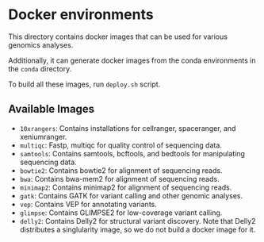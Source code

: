 # Docker environments
This directory contains docker images that can be used for various genomics analyses.

Additionally, it can generate docker images from the conda environments in the `conda` directory. 

To build all these images, run `deploy.sh` script.

## Available Images
- `10xrangers`: Contains installations for cellranger, spaceranger, and xeniumranger.
- `multiqc`: Fastp, multiqc for quality control of sequencing data.
- `samtools`: Contains samtools, bcftools, and bedtools for manipulating sequencing data.
- `bowtie2`: Contains bowtie2 for alignment of sequencing reads.
- `bwa`: Contains bwa-mem2 for alignment of sequencing reads.
- `minimap2`: Contains minimap2 for alignment of sequencing reads.
- `gatk`: Contains GATK for variant calling and other genomic analyses.
- `vep`: Contains VEP for annotating variants.
- `glimpse`: Contains GLIMPSE2 for low-coverage variant calling.
- `delly2`: Contains Delly2 for structural variant discovery. Note that Delly2 distributes a singlularity image, so we do not build a docker image for it.
